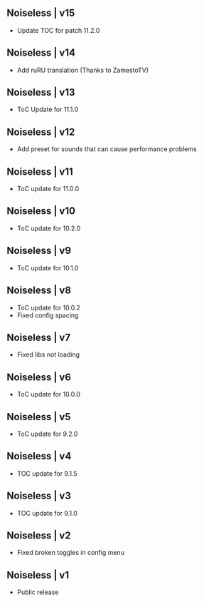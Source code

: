 Noiseless | v15
--------------------
- Update TOC for patch 11.2.0

Noiseless | v14
--------------------
- Add ruRU translation (Thanks to ZamestoTV)

Noiseless | v13
--------------------
- ToC Update for 11.1.0

Noiseless | v12
--------------------
- Add preset for sounds that can cause performance problems

Noiseless | v11
--------------------
- ToC update for 11.0.0

Noiseless | v10
--------------------
- ToC update for 10.2.0

Noiseless | v9
--------------------
- ToC update for 10.1.0

Noiseless | v8
--------------------
- ToC update for 10.0.2
- Fixed config spacing

Noiseless | v7
--------------------
- Fixed libs not loading

Noiseless | v6
--------------------
- ToC update for 10.0.0

Noiseless | v5
-------------------
- ToC update for 9.2.0

Noiseless | v4
-------------------
- TOC update for 9.1.5

Noiseless | v3
-------------------
- TOC update for 9.1.0

Noiseless | v2
-------------------
- Fixed broken toggles in config menu

Noiseless | v1
-------------------
- Public release